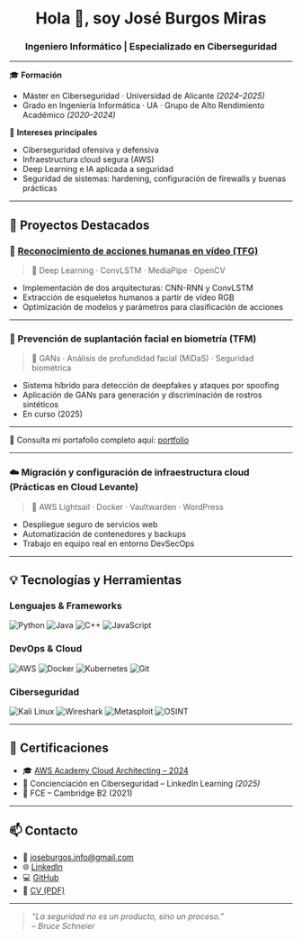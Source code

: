<h1 align="center">Hola 👋, soy José Burgos Miras</h1>
<h3 align="center">Ingeniero Informático | Especializado en Ciberseguridad</h3>

---

🎓 **Formación**
- Máster en Ciberseguridad · Universidad de Alicante *(2024–2025)*
- Grado en Ingeniería Informática · UA · Grupo de Alto Rendimiento Académico *(2020–2024)*

🔐 **Intereses principales**
- Ciberseguridad ofensiva y defensiva
- Infraestructura cloud segura (AWS)
- Deep Learning e IA aplicada a seguridad
- Seguridad de sistemas: hardening, configuración de firewalls y buenas prácticas

---

## 🧠 Proyectos Destacados

### 🧬 [Reconocimiento de acciones humanas en vídeo (TFG)](https://rua.ua.es/dspace/bitstream/10045/143972/1/Reconocimiento_de_acciones_mediante_Deep_Learning_Burgos_Miras_Jose.pdf)
> 📍 Deep Learning · ConvLSTM · MediaPipe · OpenCV

- Implementación de dos arquitecturas: CNN-RNN y ConvLSTM
- Extracción de esqueletos humanos a partir de vídeo RGB
- Optimización de modelos y parámetros para clasificación de acciones

---

### 🧯 Prevención de suplantación facial en biometría (TFM)
> 📍 GANs · Análisis de profundidad facial (MiDaS) · Seguridad biométrica

- Sistema híbrido para detección de deepfakes y ataques por spoofing
- Aplicación de GANs para generación y discriminación de rostros sintéticos
- En curso (2025)

---

📁 Consulta mi portafolio completo aquí: [portfolio](https://github.com/joseburgos-info/portfolio)

---

### ☁️ Migración y configuración de infraestructura cloud (Prácticas en Cloud Levante)
> 📍 AWS Lightsail · Docker · Vaultwarden · WordPress

- Despliegue seguro de servicios web
- Automatización de contenedores y backups
- Trabajo en equipo real en entorno DevSecOps

---

## 💡 Tecnologías y Herramientas

### Lenguajes & Frameworks
![Python](https://img.shields.io/badge/Python-3670A0?style=flat&logo=python&logoColor=white)
![Java](https://img.shields.io/badge/Java-ED8B00?style=flat&logo=java&logoColor=white)
![C++](https://img.shields.io/badge/C++-00599C?style=flat&logo=c%2B%2B&logoColor=white)
![JavaScript](https://img.shields.io/badge/JavaScript-F7DF1E?style=flat&logo=javascript&logoColor=black)

### DevOps & Cloud
![AWS](https://img.shields.io/badge/AWS-232F3E?style=flat&logo=amazon-aws)
![Docker](https://img.shields.io/badge/Docker-2496ED?style=flat&logo=docker&logoColor=white)
![Kubernetes](https://img.shields.io/badge/Kubernetes-326CE5?style=flat&logo=kubernetes&logoColor=white)
![Git](https://img.shields.io/badge/Git-F05032?style=flat&logo=git&logoColor=white)

### Ciberseguridad
![Kali Linux](https://img.shields.io/badge/Kali_Linux-557C94?style=flat&logo=kali-linux)
![Wireshark](https://img.shields.io/badge/Wireshark-1679A7?style=flat&logo=wireshark)
![Metasploit](https://img.shields.io/badge/Metasploit-0088CC?style=flat)
![OSINT](https://img.shields.io/badge/OSINT-informational?style=flat)

---

## 📜 Certificaciones

- 🎓 [AWS Academy Cloud Architecting – 2024](https://www.credly.com/badges/91d69aaf-281d-4f78-9761-c07ee1a6e9de/linked_in_profile)
- 🔐 Concienciación en Ciberseguridad – LinkedIn Learning *(2025)*
- 📘 FCE – Cambridge B2 (2021)

---

## 📫 Contacto

- 📧 joseburgos.info@gmail.com  
- 🌐 [LinkedIn](https://www.linkedin.com/in/joséburgos)  
- 💻 [GitHub](https://github.com/joseburgos-info)  
- 📄 [CV (PDF)](https://github.com/jbm97-ua/portfolio/blob/main/CV-JoseBurgos.pdf)

---

> _“La seguridad no es un producto, sino un proceso.”_  
> _– Bruce Schneier_

